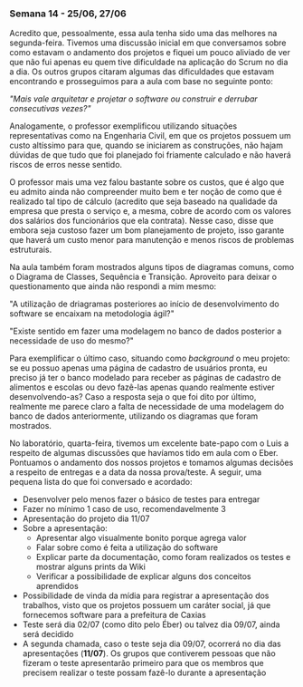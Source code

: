 ### Semana 14 - 25/06, 27/06

Acredito que, pessoalmente, essa aula tenha sido uma das melhores na segunda-feira. Tivemos uma discussão inicial em que conversamos sobre como estavam o andamento dos projetos e fiquei um pouco aliviado de ver que não fui apenas eu quem tive dificuldade na aplicação do Scrum no dia a dia. Os outros grupos citaram algumas das dificuldades que estavam encontrando e prosseguimos para a aula com base no seguinte ponto:

*"Mais vale arquitetar e projetar o software ou construir e derrubar consecutivas vezes?"*

Analogamente, o professor exemplificou utilizando situações representativas como na Engenharia Civil, em que os projetos possuem um custo altíssimo para que, quando se iniciarem as construções, não hajam dúvidas de que tudo que foi planejado foi friamente calculado e não haverá riscos de erros nesse sentido. 

O professor mais uma vez falou bastante sobre os custos, que é algo que eu admito ainda não compreender muito bem e ter noção de como que é realizado tal tipo de cálculo (acredito que seja baseado na qualidade da empresa que presta o serviço e, a mesma, cobre de acordo com os valores dos salários dos funcionários que ela contrata). Nesse caso, disse que embora seja custoso fazer um bom planejamento de projeto, isso garante que haverá um custo menor para manutenção e menos riscos de problemas estruturais.

Na aula também foram mostrados alguns tipos de diagramas comuns, como o Diagrama de Classes, Sequência e Transição. Aproveito para deixar o questionamento que ainda não respondi a mim mesmo: 

"A utilização de driagramas posteriores ao início de desenvolvimento do software se encaixam na metodologia ágil?"

"Existe sentido em fazer uma modelagem no banco de dados posterior a necessidade de uso do mesmo?"

Para exemplificar o último caso, situando como *background* o meu projeto: se eu possuo apenas uma página de cadastro de usuários pronta, eu preciso já ter o banco modelado para receber as páginas de cadastro de alimentos e escolas ou devo fazê-las apenas quando realmente estiver desenvolvendo-as? Caso a resposta seja o que foi dito por último, realmente me parece claro a falta de necessidade de uma modelagem do banco de dados anteriormente, utilizando os diagramas que foram mostrados.

No laboratório, quarta-feira, tivemos um excelente bate-papo com o Luis a respeito de algumas discussões que havíamos tido em aula com o Eber. Pontuamos o andamento dos nossos projetos e tomamos algumas decisões a respeito de entregas e a data da nossa prova/teste. A seguir, uma pequena lista do que foi conversado e acordado:

* Desenvolver pelo menos fazer o básico de testes para entregar
* Fazer no mínimo 1 caso de uso, recomendavelmente 3
* Apresentação do projeto dia 11/07
* Sobre a apresentação: 
   * Apresentar algo visualmente bonito porque agrega valor
   * Falar sobre como é feita a utilização do software
   * Explicar parte da documentação, como foram realizados os testes e mostrar alguns prints da Wiki
   * Verificar a possibilidade de explicar alguns dos conceitos aprendidos
* Possibilidade de vinda da mídia para registrar a apresentação dos trabalhos, visto que os projetos possuem um caráter social, já que fornecemos software para a prefeitura de Caxias
* Teste será dia 02/07 (como dito pelo Éber) ou talvez dia 09/07, ainda será decidido
* A segunda chamada, caso o teste seja dia 09/07, ocorrerá no dia das apresentações (**11/07**). Os grupos que contiverem pessoas que não fizeram o teste apresentarão primeiro para que os membros que precisem realizar o teste possam fazê-lo durante a apresentação